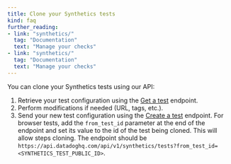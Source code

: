 ```yaml
---
title: Clone your Synthetics tests
kind: faq
further_reading:
- link: "synthetics/"
  tag: "Documentation"
  text: "Manage your checks"
- link: "synthetics/"
  tag: "Documentation"
  text: "Manage your checks"
---
```


You can clone your Synthetics tests using our API: 

1. Retrieve your test configuration using the [Get a test][1] endpoint.
2. Perform modifications if needed (URL, tags, etc.).
3. Send your new test configuration using the [Create a test][2] endpoint. 
For browser tests, add the `from_test_id` parameter at the end of the endpoint and set its value to the id of the test being cloned. This will allow steps cloning. The endpoint should be `https://api.datadoghq.com/api/v1/synthetics/tests?from_test_id=<SYNTHETICS_TEST_PUBLIC_ID>`.

[1]: /api/?lang=bash#get-a-test 
[2]: /api/?lang=bash#create-a-test

